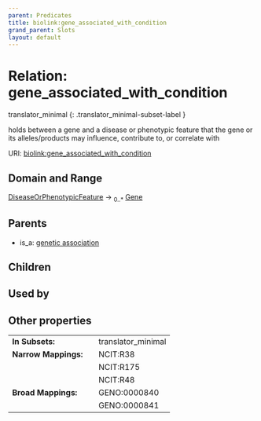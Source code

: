 ```yaml
---
parent: Predicates
title: biolink:gene_associated_with_condition
grand_parent: Slots
layout: default
---
```


# Relation: gene_associated_with_condition

translator_minimal
{: .translator_minimal-subset-label }


holds between a gene and a disease or phenotypic feature that the gene or its alleles/products may influence, contribute to, or correlate with

URI: [biolink:gene_associated_with_condition](https://w3id.org/biolink/vocab/gene_associated_with_condition)

## Domain and Range

[DiseaseOrPhenotypicFeature](DiseaseOrPhenotypicFeature.md) ->  <sub>0..\*</sub> [Gene](Gene.md)

## Parents

 *  is_a: [genetic association](genetic_association.md)

## Children


## Used by


## Other properties

|  |  |  |
| --- | --- | --- |
| **In Subsets:** | | translator_minimal |
| **Narrow Mappings:** | | NCIT:R38 |
|  | | NCIT:R175 |
|  | | NCIT:R48 |
| **Broad Mappings:** | | GENO:0000840 |
|  | | GENO:0000841 |

